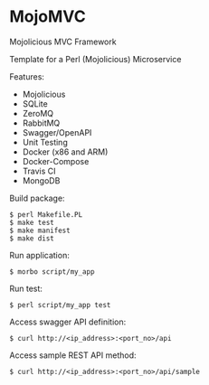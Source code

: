 # MojoMVC
Mojolicious MVC Framework

Template for a Perl (Mojolicious) Microservice

Features:
- Mojolicious
- SQLite
- ZeroMQ
- RabbitMQ
- Swagger/OpenAPI
- Unit Testing
- Docker (x86 and ARM)
- Docker-Compose
- Travis CI
- MongoDB

Build package:

```
$ perl Makefile.PL
$ make test
$ make manifest
$ make dist
```

Run application:

```
$ morbo script/my_app
```

Run test:

```
$ perl script/my_app test
```

Access swagger API definition:

```
$ curl http://<ip_address>:<port_no>/api
```

Access sample REST API method:

```
$ curl http://<ip_address>:<port_no>/api/sample
```